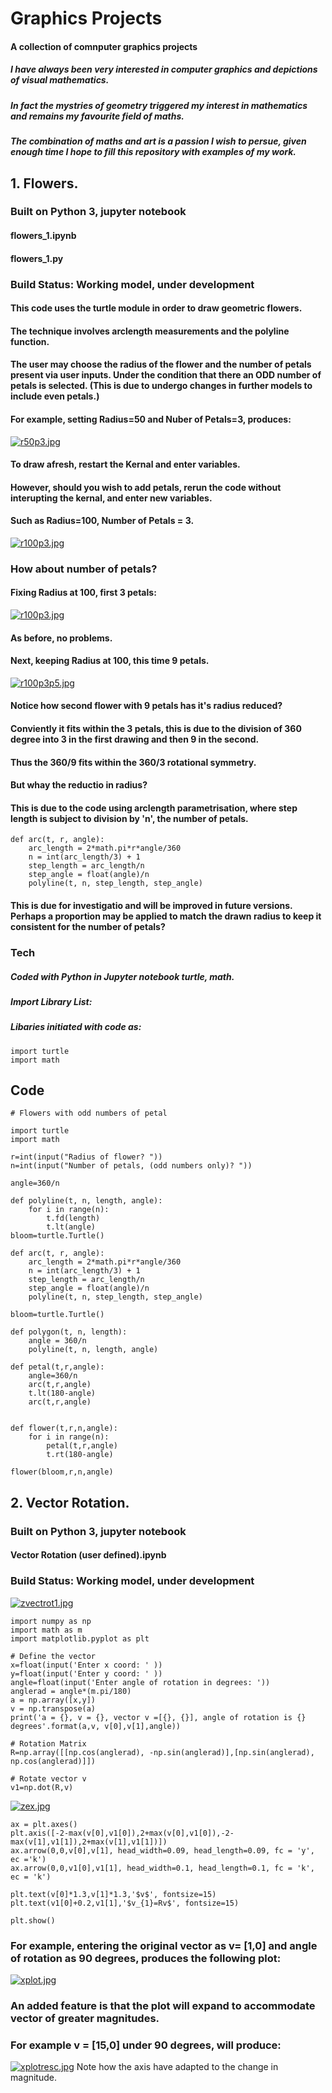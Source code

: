 # **Graphics Projects**
#### A collection of comnputer graphics projects
##### I have always been very interested in computer graphics and depictions of visual mathematics.
##### In fact the mystries of geometry triggered my interest in mathematics and remains my favourite field of maths.
##### The combination of maths and art is a passion I wish to persue, given enough time I hope to fill this repository with examples of my work.
## **1. Flowers.**
### Built on Python 3, jupyter notebook
#### flowers_1.ipynb
#### flowers_1.py


### **Build Status:** Working model, under development

#### This code uses the turtle module in order to draw geometric flowers.
#### The technique involves arclength measurements and the polyline function.
#### The user may choose the radius of the flower and the number of petals present via user inputs. Under the condition that there an ODD number of petals is selected. (This is due to undergo changes in further models to include even petals.)
#### For example, setting Radius=50 and Nuber of Petals=3, produces:
[![r50p3.jpg](https://i.postimg.cc/SxxWG0Cm/r50p3.jpg)](https://postimg.cc/BXRLqVmz)

#### To draw afresh, restart the Kernal and enter variables.
#### However, should you wish to add petals, rerun the code without interupting the kernal, and enter new variables.
#### Such as Radius=100, Number of Petals = 3.
[![r100p3.jpg](https://i.postimg.cc/xjL7wm7c/r100p3.jpg)](https://postimg.cc/9zFJTDch)

### How about number of petals?
#### Fixing Radius at 100, first 3 petals:
[![r100p3.jpg](https://i.postimg.cc/d1N1vXDj/r100p3.jpg)](https://postimg.cc/qhn0x1sN)
#### As before, no problems.
#### Next, keeping Radius at 100, this time 9 petals.
[![r100p3p5.jpg](https://i.postimg.cc/DfWs0dFw/r100p3p5.jpg)](https://postimg.cc/pyHy1jpw)
#### Notice how second flower with 9 petals has it's radius reduced?
#### Conviently it fits within the 3 petals, this is due to the division of 360 degree into 3 in the first drawing and then 9 in the second.
#### Thus the 360/9 fits within the 360/3 rotational symmetry.
#### But whay the reductio  in radius?
#### This is due to the code using arclength parametrisation, where step length is subject to division by 'n', the number of petals.
```
def arc(t, r, angle):
    arc_length = 2*math.pi*r*angle/360
    n = int(arc_length/3) + 1
    step_length = arc_length/n
    step_angle = float(angle)/n
    polyline(t, n, step_length, step_angle)
```
#### This is due for investigatio and will be improved in future versions. Perhaps a proportion may be applied to match the drawn radius to keep it consistent for the number of petals?

### **Tech** 
##### Coded with Python in Jupyter notebook turtle, math. 
##### Import Library List: 
##### Libaries initiated with code as:
```
import turtle
import math
```

## **Code**
```
# Flowers with odd numbers of petal

import turtle
import math

r=int(input("Radius of flower? "))
n=int(input("Number of petals, (odd numbers only)? "))

angle=360/n

def polyline(t, n, length, angle):
    for i in range(n):
        t.fd(length)
        t.lt(angle)
bloom=turtle.Turtle()

def arc(t, r, angle):
    arc_length = 2*math.pi*r*angle/360
    n = int(arc_length/3) + 1
    step_length = arc_length/n
    step_angle = float(angle)/n
    polyline(t, n, step_length, step_angle)

bloom=turtle.Turtle()

def polygon(t, n, length):
    angle = 360/n
    polyline(t, n, length, angle)

def petal(t,r,angle):
    angle=360/n
    arc(t,r,angle)
    t.lt(180-angle)
    arc(t,r,angle)


def flower(t,r,n,angle):
    for i in range(n):
        petal(t,r,angle)
        t.rt(180-angle)
    
flower(bloom,r,n,angle)
```


## **2. Vector Rotation.**
### Built on Python 3, jupyter notebook
#### Vector Rotation (user defined).ipynb

### **Build Status:** Working model, under development
[![zvectrot1.jpg](https://i.postimg.cc/rms3L6yK/zvectrot1.jpg)](https://postimg.cc/47CBzS9g)

```
import numpy as np
import math as m
import matplotlib.pyplot as plt

# Define the vector
x=float(input('Enter x coord: ' ))
y=float(input('Enter y coord: ' ))
angle=float(input('Enter angle of rotation in degrees: '))
anglerad = angle*(m.pi/180)
a = np.array([x,y])
v = np.transpose(a)
print('a = {}, v = {}, vector v =[{}, {}], angle of rotation is {} degrees'.format(a,v, v[0],v[1],angle))

# Rotation Matrix
R=np.array([[np.cos(anglerad), -np.sin(anglerad)],[np.sin(anglerad), np.cos(anglerad)]])

# Rotate vector v
v1=np.dot(R,v)
```

[![zex.jpg](https://i.postimg.cc/sxFkP6yx/zex.jpg)](https://postimg.cc/JDqYMQsC)

```
ax = plt.axes()
plt.axis([-2-max(v[0],v1[0]),2+max(v[0],v1[0]),-2-max(v[1],v1[1]),2+max(v[1],v1[1])])
ax.arrow(0,0,v[0],v[1], head_width=0.09, head_length=0.09, fc = 'y', ec ='k')
ax.arrow(0,0,v1[0],v1[1], head_width=0.1, head_length=0.1, fc = 'k', ec = 'k')

plt.text(v[0]*1.3,v[1]*1.3,'$v$', fontsize=15)
plt.text(v1[0]+0.2,v1[1],'$v_{1}=Rv$', fontsize=15)

plt.show()
```

### For example, entering the original vector as v= [1,0] and angle of rotation as 90 degrees, produces the following plot:

[![xplot.jpg](https://i.postimg.cc/YSZZknvR/xplot.jpg)](https://postimg.cc/yJhvyTX3)

### An added feature is that the plot will expand to accommodate vector of greater magnitudes.
### For example v = [15,0] under 90 degrees, will produce:
[![xplotresc.jpg](https://i.postimg.cc/ncND4q95/xplotresc.jpg)](https://postimg.cc/ppYrxhZY)
Note how the axis have adapted to the change in magnitude.

